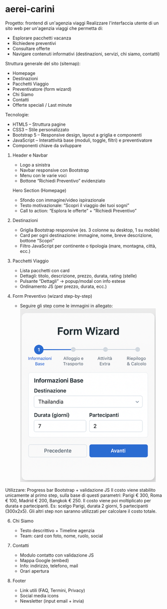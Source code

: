 # aerei-carini

Progetto: frontend di un'agenzia viaggi
Realizzare l'interfaccia utente di un sito web per un'agenzia viaggi che permetta di:

- Esplorare pacchetti vacanza
- Richiedere preventivi
- Consultare offerte
- Navigare contenuti informativi (destinazioni, servizi, chi siamo, contatti)

Struttura generale del sito (sitemap):

- Homepage
- Destinazioni
- Pacchetti Viaggio
- Preventivatore (form wizard)
- Chi Siamo
- Contatti
- Offerte speciali / Last minute

Tecnologie:

- HTML5 – Struttura pagine
- CSS3 – Stile personalizzato
- Bootstrap 5 – Responsive design, layout a griglia e componenti
- JavaScript – Interattività base (moduli, toggle, filtri) e preventivatore
- Componenti chiave da sviluppare

1. Header e Navbar

   - Logo a sinistra
   - Navbar responsive con Bootstrap
   - Menu con le varie voci
   - Bottone “Richiedi Preventivo” evidenziato

   Hero Section (Homepage)

   - Sfondo con immagine/video ispirazionale
   - Testo motivazionale: “Scopri il viaggio dei tuoi sogni”
   - Call to action: “Esplora le offerte” + “Richiedi Preventivo”

2. Destinazioni

   - Griglia Bootstrap responsive (es. 3 colonne su desktop, 1 su mobile)
   - Card per ogni destinazione: immagine, nome, breve descrizione, bottone “Scopri”
   - Filtro JavaScript per continente o tipologia (mare, montagna, città, ecc.)

3. Pacchetti Viaggio

   - Lista pacchetti con card
   - Dettagli: titolo, descrizione, prezzo, durata, rating (stelle)
   - Pulsante “Dettagli” → popup/modal con info estese
   - Ordinamento JS (per prezzo, durata, ecc.)

4. Form Preventivo (wizard step-by-step)
   - Seguire gli step come le immagini in allegato:  
     ![immaginetta](image.png)

Utilizzare: Progress bar Bootstrap + validazione JS
Il costo viene stabilito unicamente al primo step, sulla base di questi parametri: Parigi € 300, Roma € 100, Madrid € 200, Bangkok € 250.
Il costo viene poi moltiplicato per durata e partecipanti.
Es: scelgo Parigi, durata 2 giorni, 5 partecipanti (300x2x5).
Gli altri step non saranno utilizzati per calcolare il costo totale.

6. Chi Siamo

   - Testo descrittivo + Timeline agenzia
   - Team: card con foto, nome, ruolo, social

7. Contatti

   - Modulo contatto con validazione JS
   - Mappa Google (embed)
   - Info: indirizzo, telefono, mail
   - Orari apertura

8. Footer
   - Link utili (FAQ, Termini, Privacy)
   - Social media icons
   - Newsletter (input email + invia)
